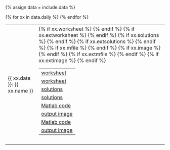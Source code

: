 {% assign data = include.data %}
<table class="asst-table">
{% for xx in data.daily %}
<tr>
	<td>{{ xx.date }}: {{ xx.name }}</td>
	<td>
		<table class="inner">
			{% if xx.worksheet %}
		  <tr>
			    <td><a href="{{ data.home }}/{{ xx.worksheet }}">worksheet</a></td>
			</tr>
			{% endif %}
			{% if xx.extworksheet %}
		  <tr>
			    <td><a href="{{ xx.extworksheet }}">worksheet</a></td>
			</tr>
			{% endif %}
			{% if xx.solutions %}
			<tr>
			    <td><a href="{{ data.home }}/{{ xx.solutions }}">solutions</a></td>
			</tr>
			{% endif %}
			{% if xx.extsolutions %}
		  <tr>
			    <td><a href="{{ xx.extsolutions }}">solutions</a></td>
			</tr>
			{% endif %}
			{% if xx.mfile %}
		  <tr>
			    <td><a href="{{ data.home }}/{{ xx.mfile }}">Matlab code</a></td>
			</tr>
			{% endif %}
			{% if xx.image %}
		  <tr>
			    <td><a href="{{ data.home }}/{{ xx.image }}">output image</a></td>
			</tr>
			{% endif %}
			{% if xx.extmfile %}
		  <tr>
			    <td><a href="{{ xx.extmfile }}">Matlab code</a></td>
			</tr>
			{% endif %}
			{% if xx.extimage %}
		  <tr>
			    <td><a href="{{ xx.extimage }}">output image</a></td>
			</tr>
			{% endif %}
		</table>
		<div style="padding-bottom: 10px"></div>
	</td>
</tr>
{% endfor %}
</table>
